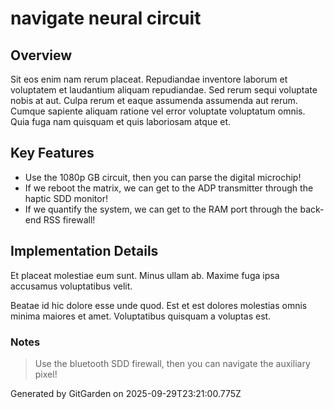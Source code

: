 # navigate neural circuit

## Overview
Sit eos enim nam rerum placeat. Repudiandae inventore laborum et voluptatem et laudantium aliquam repudiandae. Sed rerum sequi voluptate nobis at aut. Culpa rerum et eaque assumenda assumenda aut rerum. Cumque sapiente aliquam ratione vel error voluptate voluptatum omnis. Quia fuga nam quisquam et quis laboriosam atque et.

## Key Features
- Use the 1080p GB circuit, then you can parse the digital microchip!
- If we reboot the matrix, we can get to the ADP transmitter through the haptic SDD monitor!
- If we quantify the system, we can get to the RAM port through the back-end RSS firewall!

## Implementation Details
Et placeat molestiae eum sunt. Minus ullam ab. Maxime fuga ipsa accusamus voluptatibus velit.
 Beatae id hic dolore esse unde quod. Est et est dolores molestias omnis minima maiores et amet. Voluptatibus quisquam a voluptas est.

### Notes
> Use the bluetooth SDD firewall, then you can navigate the auxiliary pixel!

Generated by GitGarden on 2025-09-29T23:21:00.775Z